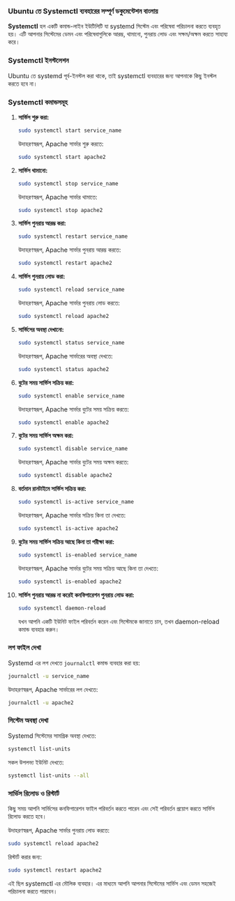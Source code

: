 ### Ubuntu তে Systemctl ব্যবহারের সম্পূর্ণ ডকুমেন্টেশন বাংলায়

**Systemctl** হল একটি কমান্ড-লাইন ইউটিলিটি যা systemd সিস্টেম এবং পরিষেবা পরিচালনা করতে ব্যবহৃত হয়। এটি আপনার সিস্টেমের ডেমন এবং পরিষেবাগুলিকে আরম্ভ, থামানো, পুনরায় লোড এবং সক্ষম/অক্ষম করতে সাহায্য করে।

### Systemctl ইনস্টলেশন

Ubuntu তে systemd পূর্ব-ইনস্টল করা থাকে, তাই systemctl ব্যবহারের জন্য আপনাকে কিছু ইনস্টল করতে হবে না।

### Systemctl কমান্ডসমূহ

1. **সার্ভিস শুরু করা:**

   ```bash
   sudo systemctl start service_name
   ```

   উদাহরণস্বরূপ, Apache সার্ভার শুরু করতে:
   
   ```bash
   sudo systemctl start apache2
   ```

2. **সার্ভিস থামানো:**

   ```bash
   sudo systemctl stop service_name
   ```

   উদাহরণস্বরূপ, Apache সার্ভার থামাতে:
   
   ```bash
   sudo systemctl stop apache2
   ```

3. **সার্ভিস পুনরায় আরম্ভ করা:**

   ```bash
   sudo systemctl restart service_name
   ```

   উদাহরণস্বরূপ, Apache সার্ভার পুনরায় আরম্ভ করতে:
   
   ```bash
   sudo systemctl restart apache2
   ```

4. **সার্ভিস পুনরায় লোড করা:**

   ```bash
   sudo systemctl reload service_name
   ```

   উদাহরণস্বরূপ, Apache সার্ভার পুনরায় লোড করতে:
   
   ```bash
   sudo systemctl reload apache2
   ```

5. **সার্ভিসের অবস্থা দেখানো:**

   ```bash
   sudo systemctl status service_name
   ```

   উদাহরণস্বরূপ, Apache সার্ভারের অবস্থা দেখতে:
   
   ```bash
   sudo systemctl status apache2
   ```

6. **বুটের সময় সার্ভিস সক্রিয় করা:**

   ```bash
   sudo systemctl enable service_name
   ```

   উদাহরণস্বরূপ, Apache সার্ভার বুটের সময় সক্রিয় করতে:
   
   ```bash
   sudo systemctl enable apache2
   ```

7. **বুটের সময় সার্ভিস অক্ষম করা:**

   ```bash
   sudo systemctl disable service_name
   ```

   উদাহরণস্বরূপ, Apache সার্ভার বুটের সময় অক্ষম করতে:
   
   ```bash
   sudo systemctl disable apache2
   ```

8. **বর্তমান রানটাইমে সার্ভিস সক্রিয় করা:**

   ```bash
   sudo systemctl is-active service_name
   ```

   উদাহরণস্বরূপ, Apache সার্ভার সক্রিয় কিনা তা দেখতে:
   
   ```bash
   sudo systemctl is-active apache2
   ```

9. **বুটের সময় সার্ভিস সক্রিয় আছে কিনা তা পরীক্ষা করা:**

   ```bash
   sudo systemctl is-enabled service_name
   ```

   উদাহরণস্বরূপ, Apache সার্ভার বুটের সময় সক্রিয় আছে কিনা তা দেখতে:
   
   ```bash
   sudo systemctl is-enabled apache2
   ```

10. **সার্ভিস পুনরায় আরম্ভ না করেই কনফিগারেশন পুনরায় লোড করা:**

    ```bash
    sudo systemctl daemon-reload
    ```

    যখন আপনি একটি ইউনিট ফাইল পরিবর্তন করেন এবং সিস্টেমকে জানাতে চান, তখন daemon-reload কমান্ড ব্যবহার করুন।

### লগ ফাইল দেখা

Systemd এর লগ দেখতে `journalctl` কমান্ড ব্যবহার করা হয়:

```bash
journalctl -u service_name
```

উদাহরণস্বরূপ, Apache সার্ভারের লগ দেখতে:

```bash
journalctl -u apache2
```

### সিস্টেম অবস্থা দেখা

Systemd সিস্টেমের সামগ্রিক অবস্থা দেখতে:

```bash
systemctl list-units
```

সকল উপলভ্য ইউনিট দেখতে:

```bash
systemctl list-units --all
```

### সার্ভিস রিলোড ও রিস্টার্ট

কিছু সময় আপনি সার্ভিসের কনফিগারেশন ফাইল পরিবর্তন করতে পারেন এবং সেই পরিবর্তন প্রয়োগ করতে সার্ভিস রিলোড করতে হবে।

উদাহরণস্বরূপ, Apache সার্ভার পুনরায় লোড করতে:

```bash
sudo systemctl reload apache2
```

রিস্টার্ট করার জন্য:

```bash
sudo systemctl restart apache2
```

এই ছিল systemctl এর মৌলিক ব্যবহার। এর মাধ্যমে আপনি আপনার সিস্টেমের সার্ভিস এবং ডেমন সহজেই পরিচালনা করতে পারবেন।